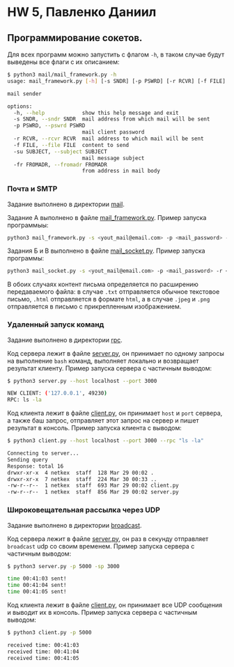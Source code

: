# HW 5, Павленко Даниил

## Программирование сокетов. 


Для всех программ можно запустить с флагом `-h`, в таком случае будут выведены все флаги с их описанием: 
```bash 
$ python3 mail/mail_framework.py -h
usage: mail_framework.py [-h] [-s SNDR] [-p PSWRD] [-r RCVR] [-f FILE] [-su SUBJECT] [-fr FROMADR]

mail sender

options:
  -h, --help            show this help message and exit
  -s SNDR, --sndr SNDR  mail address from which mail will be sent
  -p PSWRD, --pswrd PSWRD
                        mail client password
  -r RCVR, --rcvr RCVR  mail address to which mail will be sent
  -f FILE, --file FILE  content to send
  -su SUBJECT, --subject SUBJECT
                        mail message subject
  -fr FROMADR, --fromadr FROMADR
                        from address in mail body
```

### Почта и SMTP

Задание выполнено в директории [mail](mail/). 

Задание A выполнено в фaйле [mail_framework.py](mail/mail_framework.py). Пример запуска программыы: 
```bash 
python3 mail_framework.py -s <yout_mail@email.com> -p <mail_password> -r <receiver_email@email.com> -f example.html -su test
```

Задания Б и В выполнено в фaйле [mail_socket.py](mail/mail_socket.py). Пример запуска программы: 
```bash 
python3 mail_socket.py -s <yout_mail@email.com> -p <mail_password> -r <receiver_email@email.com> -f example.jpeg -su test
```

В обоих случаях контент письма определяется по расширению передаваемого файла: в случае `.txt` отправляется обычное текстовое письмо, 
`.html` отправляется в формате `html`, а в случае `.jpeg` и `.png` отправляется в письмо с прикрепленным изображением. 

### Удаленный запуск команд

Задание выполнено в директории [rpc](rpc/). 

Код сервера лежит в файле [server.py](rpc/server.py), он принимает по одному запросы на выполнение `bash` команд, выполняет локально 
и возвращает результат клиенту. Пример запуска сервера с частичным выводом: 
```bash 
$ python3 server.py --host localhost --port 3000

NEW CLIENT: ('127.0.0.1', 49230)
RPC: ls -la
```

Код клиента лежит в файле [client.py](rpc/client.py), он принимает `host` и `port` сервера, а также баш запрос, отправляет этот запрос на сервер и пишет результат в консоль. 
Пример запуска клиента с выводом: 

```bash 
$ python3 client.py --host localhost --port 3000 --rpc "ls -la"

Connecting to server...
Sending query
Response: total 16
drwxr-xr-x  4 netkex  staff  128 Mar 29 00:02 .
drwxr-xr-x  7 netkex  staff  224 Mar 30 00:33 ..
-rw-r--r--  1 netkex  staff  693 Mar 29 00:02 client.py
-rw-r--r--  1 netkex  staff  856 Mar 29 00:02 server.py
```

### Широковещательная рассылка через UDP

Задание выполнено в директории [broadcast](broadcast/). 

Код сервера лежит в файле [server.py](broadcast/server.py), он раз в секунду отправляет `broadcast` udp со своим временем. 
Пример запуска сервера с частичным выводом: 
```bash 
$ python3 server.py -p 5000 -sp 3000

time 00:41:03 sent!
time 00:41:04 sent!
time 00:41:05 sent!
```

Код клиента лежит в файле [client.py](broadcast/client.py), он принимает все UDP сообщения и выводит их в консоль. 
Пример запуска сервера с частичным выводом: 
```bash 
$ python3 client.py -p 5000

received time: 00:41:03
received time: 00:41:04
received time: 00:41:05
```